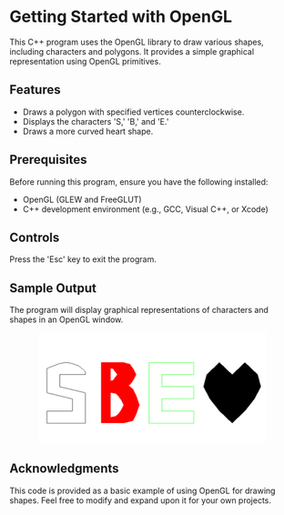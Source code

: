 # Getting Started with OpenGL

This C++ program uses the OpenGL library to draw various shapes, including characters and polygons. It provides a simple graphical representation using OpenGL primitives.


## Features

- Draws a polygon with specified vertices counterclockwise.
- Displays the characters 'S,' 'B,' and 'E.'
- Draws a more curved heart shape.

## Prerequisites

Before running this program, ensure you have the following installed:

- OpenGL (GLEW and FreeGLUT)
- C++ development environment (e.g., GCC, Visual C++, or Xcode)


## Controls
Press the 'Esc' key to exit the program.

## Sample Output

The program will display graphical representations of characters and shapes in an OpenGL window.
<div align ="center">
  <img src="https://github.com/Zoz-HF/GFX-Tasks/blob/main/task-1/img/output.png?raw=true" alt="System and biomedical engineering" width="400">
</div>

## Acknowledgments
This code is provided as a basic example of using OpenGL for drawing shapes. Feel free to modify and expand upon it for your own projects.